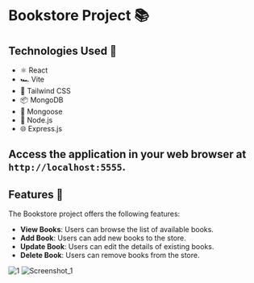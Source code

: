 # Bookstore Project 📚

## Technologies Used 🚀
- ⚛️ React
- 🏎️ Vite
- 🌈 Tailwind CSS
- 📦 MongoDB
- 🍃 Mongoose
- 🚀 Node.js
- 🌐 Express.js
## Access the application in your web browser at `http://localhost:5555`.

## Features 🌟
The Bookstore project offers the following features:

- **View Books**: Users can browse the list of available books.
- **Add Book**: Users can add new books to the store.
- **Update Book**: Users can edit the details of existing books.
- **Delete Book**: Users can remove books from the store.

![1](https://github.com/sadikbarisyilmaz/Bookstore-Project-MERN/assets/89347761/477f4e37-12d0-440e-b0cc-85083d13bdea)
![Screenshot_1](https://github.com/sadikbarisyilmaz/Bookstore-Project-MERN/assets/89347761/6c104397-c80e-45f0-a252-2dd2a84b404a)
